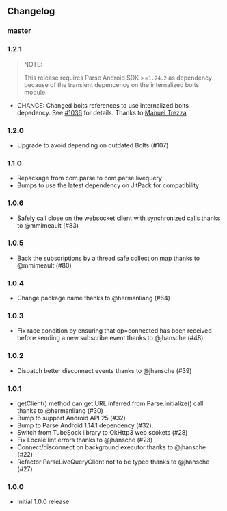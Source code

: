 ## Changelog

### master

### 1.2.1
> NOTE:
>
> This release requires Parse Android SDK >=`1.24.2` as dependency because of the transient depencency on the internalized bolts module.
- CHANGE: Changed bolts references to use internalized bolts depedency. See [#1036](https://github.com/parse-community/Parse-SDK-Android/issues/1036) for details. Thanks to [Manuel Trezza](https://github.com/mtrezza)

### 1.2.0
- Upgrade to avoid depending on outdated Bolts (#107)

### 1.1.0
- Repackage from com.parse to com.parse.livequery
- Bumps to use the latest dependency on JitPack for compatibility

### 1.0.6
- Safely call close on the websocket client with synchronized calls
thanks to @mmimeault (#83)

### 1.0.5
- Back the subscriptions by a thread safe collection map thanks to @mmimeault (#80)

### 1.0.4
- Change package name thanks to @hermanliang (#64)

### 1.0.3
- Fix race condition by ensuring that op=connected has been received before sending a new subscribe event thanks to @jhansche (#48)

### 1.0.2
- Dispatch better disconnect events thanks to @jhansche (#39)

### 1.0.1
- getClient() method can get URL inferred from Parse.initialize() call thanks to @hermanliang (#30)
- Bump to support Android API 25 (#32)
- Bump to Parse Android 1.14.1 dependency (#32).
- Switch from TubeSock library to OkHttp3 web scokets (#28)
- Fix Locale lint errors thanks to @jhansche (#23)
- Connect/disconnect on background executor thanks to @jhansche (#22)
- Refactor ParseLiveQueryClient not to be typed thanks to @jhansche (#27)

### 1.0.0
- Initial 1.0.0 release